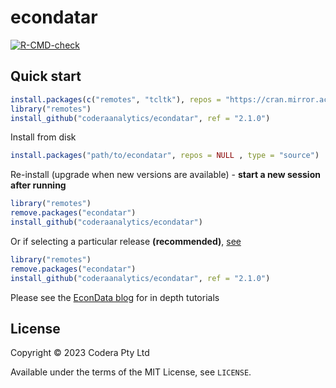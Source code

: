 # econdatar
<!-- badges: start -->
[![R-CMD-check](https://github.com/coderaanalytics/econdatar/actions/workflows/check-standard.yaml/badge.svg)](https://github.com/coderaanalytics/econdatar/actions/workflows/check-standard.yaml)
<!-- badges: end -->

## Quick start

```r
install.packages(c("remotes", "tcltk"), repos = "https://cran.mirror.ac.za")
library("remotes")
install_github("coderaanalytics/econdatar", ref = "2.1.0")
```

Install from disk

```r
install.packages("path/to/econdatar", repos = NULL , type = "source")
```

Re-install (upgrade when new versions are available) - **start a new session after running**

```r
library("remotes")
remove.packages("econdatar")
install_github("coderaanalytics/econdatar")
```

Or if selecting a particular release **(recommended)**, [see](https://github.com/coderaanalytics/econdatar/tags)

```r
library("remotes")
remove.packages("econdatar")
install_github("coderaanalytics/econdatar", ref = "2.1.0")
```

Please see the [EconData blog](https://blog.econdata.co.za) for in depth tutorials

## License

Copyright © 2023 Codera Pty Ltd

Available under the terms of the MIT License, see `LICENSE`.
